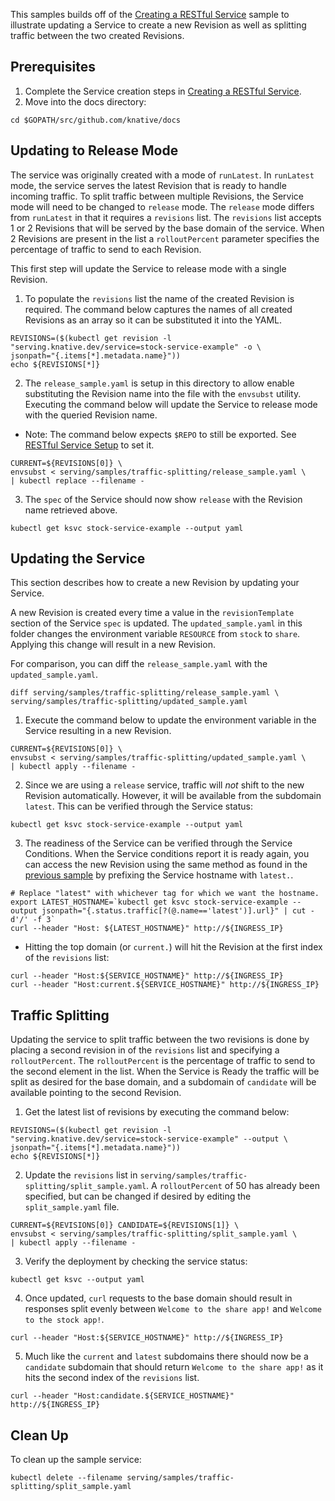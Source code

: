 This samples builds off of the [Creating a RESTful Service](../rest-api-go)
sample to illustrate updating a Service to create a new Revision as well as
splitting traffic between the two created Revisions.

## Prerequisites

1. Complete the Service creation steps in
   [Creating a RESTful Service](../rest-api-go).
1. Move into the docs directory:

```shell
cd $GOPATH/src/github.com/knative/docs
```

## Updating to Release Mode

The service was originally created with a mode of `runLatest`. In `runLatest`
mode, the service serves the latest Revision that is ready to handle incoming
traffic. To split traffic between multiple Revisions, the Service mode will need
to be changed to `release` mode. The `release` mode differs from `runLatest` in
that it requires a `revisions` list. The `revisions` list accepts 1 or 2
Revisions that will be served by the base domain of the service. When 2
Revisions are present in the list a `rolloutPercent` parameter specifies the
percentage of traffic to send to each Revision.

This first step will update the Service to release mode with a single Revision.

1. To populate the `revisions` list the name of the created Revision is
   required. The command below captures the names of all created Revisions as an
   array so it can be substituted it into the YAML.

```shell
REVISIONS=($(kubectl get revision -l "serving.knative.dev/service=stock-service-example" -o \
jsonpath="{.items[*].metadata.name}"))
echo ${REVISIONS[*]}
```

2. The `release_sample.yaml` is setup in this directory to allow enable
   substituting the Revision name into the file with the `envsubst` utility.
   Executing the command below will update the Service to release mode with the
   queried Revision name.

- Note: The command below expects `$REPO` to still be exported. See
  [RESTful Service Setup](https://github.com/knative/docs/tree/master/serving/samples/rest-api-go#setup)
  to set it.

```shell
CURRENT=${REVISIONS[0]} \
envsubst < serving/samples/traffic-splitting/release_sample.yaml \
| kubectl replace --filename -
```

3. The `spec` of the Service should now show `release` with the Revision name
   retrieved above.

```shell
kubectl get ksvc stock-service-example --output yaml
```

## Updating the Service

This section describes how to create a new Revision by updating your Service.

A new Revision is created every time a value in the `revisionTemplate` section
of the Service `spec` is updated. The `updated_sample.yaml` in this folder
changes the environment variable `RESOURCE` from `stock` to `share`. Applying
this change will result in a new Revision.

For comparison, you can diff the `release_sample.yaml` with the
`updated_sample.yaml`.

```shell
diff serving/samples/traffic-splitting/release_sample.yaml \
serving/samples/traffic-splitting/updated_sample.yaml
```

1.  Execute the command below to update the environment variable in the Service
    resulting in a new Revision.

```shell
CURRENT=${REVISIONS[0]} \
envsubst < serving/samples/traffic-splitting/updated_sample.yaml \
| kubectl apply --filename -
```

2. Since we are using a `release` service, traffic will _not_ shift to the new
   Revision automatically. However, it will be available from the subdomain
   `latest`. This can be verified through the Service status:

```shell
kubectl get ksvc stock-service-example --output yaml
```

3. The readiness of the Service can be verified through the Service Conditions.
   When the Service conditions report it is ready again, you can access the new
   Revision using the same method as found in the
   [previous sample](../rest-api-go/README.md#access-the-service) by prefixing
   the Service hostname with `latest.`.

```shell
# Replace "latest" with whichever tag for which we want the hostname.
export LATEST_HOSTNAME=`kubectl get ksvc stock-service-example --output jsonpath="{.status.traffic[?(@.name=='latest')].url}" | cut -d'/' -f 3`
curl --header "Host: ${LATEST_HOSTNAME}" http://${INGRESS_IP}
```

- Hitting the top domain (or `current.`) will hit the Revision at the first
  index of the `revisions` list:

```shell
curl --header "Host:${SERVICE_HOSTNAME}" http://${INGRESS_IP}
curl --header "Host:current.${SERVICE_HOSTNAME}" http://${INGRESS_IP}
```

## Traffic Splitting

Updating the service to split traffic between the two revisions is done by
placing a second revision in of the `revisions` list and specifying a
`rolloutPercent`. The `rolloutPercent` is the percentage of traffic to send to
the second element in the list. When the Service is Ready the traffic will be
split as desired for the base domain, and a subdomain of `candidate` will be
available pointing to the second Revision.

1. Get the latest list of revisions by executing the command below:

```shell
REVISIONS=($(kubectl get revision -l "serving.knative.dev/service=stock-service-example" --output \
jsonpath="{.items[*].metadata.name}"))
echo ${REVISIONS[*]}
```

2. Update the `revisions` list in
   `serving/samples/traffic-splitting/split_sample.yaml`. A `rolloutPercent` of
   50 has already been specified, but can be changed if desired by editing the
   `split_sample.yaml` file.

```shell
CURRENT=${REVISIONS[0]} CANDIDATE=${REVISIONS[1]} \
envsubst < serving/samples/traffic-splitting/split_sample.yaml \
| kubectl apply --filename -
```

3. Verify the deployment by checking the service status:

```shell
kubectl get ksvc --output yaml
```

4. Once updated, `curl` requests to the base domain should result in responses
   split evenly between `Welcome to the share app!` and
   `Welcome to the stock app!`.

```shell
curl --header "Host:${SERVICE_HOSTNAME}" http://${INGRESS_IP}
```

5. Much like the `current` and `latest` subdomains there should now be a
   `candidate` subdomain that should return `Welcome to the share app!` as it
   hits the second index of the `revisions` list.

```shell
curl --header "Host:candidate.${SERVICE_HOSTNAME}" http://${INGRESS_IP}
```

## Clean Up

To clean up the sample service:

```shell
kubectl delete --filename serving/samples/traffic-splitting/split_sample.yaml
```
